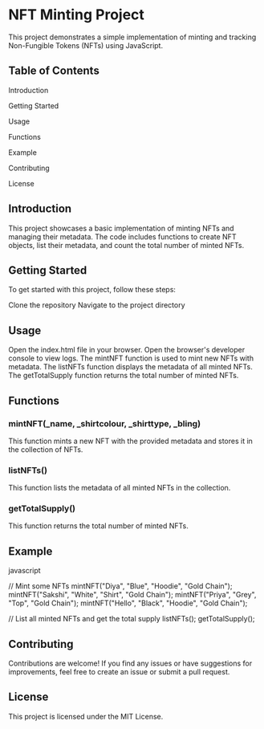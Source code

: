 # NFT Minting Project
This project demonstrates a simple implementation of minting and tracking Non-Fungible Tokens (NFTs) using JavaScript.

## Table of Contents
Introduction

Getting Started

Usage

Functions

Example

Contributing

License

## Introduction
This project showcases a basic implementation of minting NFTs and managing their metadata. The code includes functions to create NFT objects, list their metadata, and count the total number of minted NFTs.

## Getting Started
To get started with this project, follow these steps:

Clone the repository
Navigate to the project directory
## Usage
Open the index.html file in your browser.
Open the browser's developer console to view logs.
The mintNFT function is used to mint new NFTs with metadata.
The listNFTs function displays the metadata of all minted NFTs.
The getTotalSupply function returns the total number of minted NFTs.
## Functions
### mintNFT(_name, _shirtcolour, _shirttype, _bling)
This function mints a new NFT with the provided metadata and stores it in the collection of NFTs.

### listNFTs()
This function lists the metadata of all minted NFTs in the collection.

### getTotalSupply()
This function returns the total number of minted NFTs.

## Example
javascript

// Mint some NFTs
mintNFT("Diya", "Blue", "Hoodie", "Gold Chain");
mintNFT("Sakshi", "White", "Shirt", "Gold Chain");
mintNFT("Priya", "Grey", "Top", "Gold Chain");
mintNFT("Hello", "Black", "Hoodie", "Gold Chain");

// List all minted NFTs and get the total supply
listNFTs();
getTotalSupply();
## Contributing
Contributions are welcome! If you find any issues or have suggestions for improvements, feel free to create an issue or submit a pull request.

## License
This project is licensed under the MIT License.
